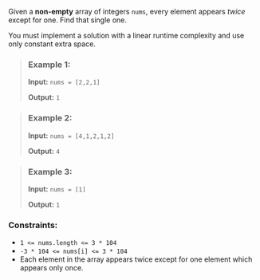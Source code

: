 Given a **non-empty** array of integers `nums`, every element appears *twice* except for one. Find that single one.

You must implement a solution with a linear runtime complexity and use only constant extra space.



> ### Example 1:
>
> **Input:** `nums = [2,2,1]`
> 
> **Output:** `1`


> ### Example 2:
>
> **Input:** `nums = [4,1,2,1,2]`
> 
> **Output:** `4`


> ### Example 3:
>
> **Input:** `nums = [1]`
>
> **Output:** `1`


### Constraints:

* `1 <= nums.length <= 3 * 104`
* `-3 * 104 <= nums[i] <= 3 * 104`
* Each element in the array appears twice except for one element which appears only once.